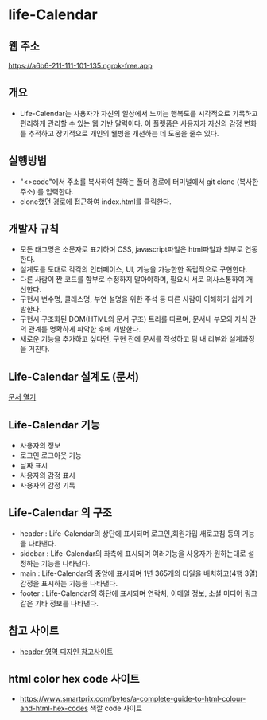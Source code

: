 # life-Calendar
## 웹 주소
https://a6b6-211-111-101-135.ngrok-free.app

## 개요  
- Life-Calendar는 사용자가 자신의 일상에서 느끼는 행복도를 시각적으로 기록하고 편리하게 관리할 수 있는 웹 기반 달력이다. 이 플랫폼은 사용자가 자신의 감정 변화를 추적하고 장기적으로 개인의 웰빙을 개선하는 데 도움을 줄수 있다.

## 실행방법  
- "<>code"에서 주소를 복사하여 원하는 폴더 경로에 터미널에서 git clone (복사한 주소) 를 입력한다.
- clone했던 경로에 접근하여 index.html를 클릭한다.

## 개발자 규칙  
- 모든 태그명은 소문자로 표기하며 CSS, javascript파일은 html파일과 외부로 연동한다.
- 설계도를 토대로 각각의 인터페이스, UI, 기능을 가능한한 독립적으로 구현한다.
- 다른 사람이 짠 코드를 함부로 수정하지 말아야하며, 필요시 서로 의사소통하여 개선한다.
- 구현시 변수명, 클래스명, 부연 설명을 위한 주석 등 다른 사람이 이해하기 쉽게 개발한다.
- 구현시 구조화된 DOM(HTML의 문서 구조) 트리를 따르며, 문서내 부모와 자식 간의 관계를 명확하게 파악한 후에 개발한다.
- 새로운 기능을 추가하고 싶다면, 구현 전에 문서를 작성하고 팀 내 리뷰와 설계과정을 거친다.
  
## Life-Calendar 설계도 (문서)  
<a href="https://docs.google.com/document/d/1kFv2AlgV6okS5pjSDy7rbzng9SRRdzr2FOT6_B91_5o/edit?usp=sharing" target="_blank">문서 열기</a>

## Life-Calendar 기능
- 사용자의 정보 
- 로그인 로그아웃 기능
- 날짜 표시
- 사용자의 감정 표시
- 사용자의 감정 기록

## Life-Calendar 의 구조
- header : Life-Calendar의 상단에 표시되며 로그인,회원가입 새로고침 등의 기능을 나타낸다. 
- sidebar : Life-Calendar의 좌측에 표시되며 여러기능을 사용자가 원하는대로 설정하는 기능을 나타낸다.
- main : Life-Calendar의 중앙에 표시되며 1년 365개의 타일을 배치하고(4행 3열) 감정을 표시하는 기능을 나타낸다.
- footer : Life-Calendar의 하단에 표시되며 연락처, 이메일 정보, 소셜 미디어 링크 같은 기타 정보를 나타낸다.

## 참고 사이트 
- <a href="https://brunch.co.kr/@830bfa34e0894d6/25">header 영역 디자인 참고사이트</a>

## html color hex code 사이트
- https://www.smartprix.com/bytes/a-complete-guide-to-html-colour-and-html-hex-codes 색깔 code 사이트

